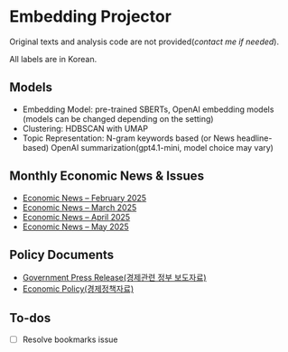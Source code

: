 # Embedding Projector

Original texts and analysis code are not provided(*contact me if needed*).

All labels are in Korean.

## Models
- Embedding Model: pre-trained SBERTs, OpenAI embedding models (models can be changed depending on the setting)
- Clustering: HDBSCAN with UMAP
- Topic Representation: N-gram keywords based (or News headline-based) OpenAI summarization(gpt4.1-mini, model choice may vary) 

## Monthly Economic News & Issues
- [Economic News – February 2025](https://projector.tensorflow.org/?config=https://raw.githubusercontent.com/jo-cho/embedding_projector/refs/heads/main/enews_202502.json)
- [Economic News – March 2025](https://projector.tensorflow.org/?config=https://raw.githubusercontent.com/jo-cho/embedding_projector/refs/heads/main/enews_202503.json)
- [Economic News – April 2025](https://projector.tensorflow.org/?config=https://raw.githubusercontent.com/jo-cho/embedding_projector/refs/heads/main/enews_202504.json)
- [Economic News – May 2025](https://projector.tensorflow.org/?config=https://raw.githubusercontent.com/jo-cho/embedding_projector/refs/heads/main/enews_202505.json)

## Policy Documents
- [Government Press Release(경제관련 정부 보도자료)](https://projector.tensorflow.org/?config=https://raw.githubusercontent.com/jo-cho/embedding_projector/refs/heads/main/epic_epts.json)
- [Economic Policy(경제정책자료)](https://projector.tensorflow.org/?config=https://raw.githubusercontent.com/jo-cho/embedding_projector/refs/heads/main/epolicy.json)

## To-dos

- [ ] Resolve bookmarks issue
